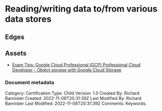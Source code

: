 # Reading/writing data to/from various data stores

## Edges

## Assets
- [Exam Tips: Google Cloud Professional (GCP) Professional Cloud Developer - Object storage with Google Cloud Storage](https://www.linkedin.com/learning/exam-tips-google-cloud-professional-gcp-professional-cloud-developer/object-storage-with-google-cloud-storage?autoplay=true&dApp=16967093&leis=LAA&resume=false&u=56685617)


### Document metadata
Category: Certification
Type: Child
Version: 1.0
Created By: Richard Bannister
Created: 2022-11-08T20:31:39Z
Last Modified By: Richard Bannister
Last Modified: 2022-11-08T20:31:39Z
Comments: 
Keywords: 